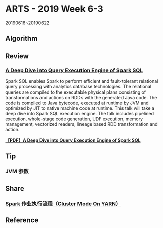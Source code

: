 # ARTS - 2019 Week 6-3

20190616~20190622

## Algorithm



## Review

### [A Deep Dive into Query Execution Engine of Spark SQL](https://databricks.com/session/a-deep-dive-into-query-execution-engine-of-spark-sql)

Spark SQL enables Spark to perform efficient and fault-tolerant relational query processing with analytics database technologies. The relational queries are compiled to the executable physical plans consisting of transformations and actions on RDDs with the generated Java code. The code is compiled to Java bytecode, executed at runtime by JVM and optimized by JIT to native machine code at runtime. This talk will take a deep dive into Spark SQL execution engine. The talk includes pipelined execution, whole-stage code generation, UDF execution, memory management, vectorized readers, lineage based RDD transformation and action.

**[【PDF】A Deep Dive into Query Execution Engine of Spark SQL](../../asset/pdf/a-deep-dive-into-query-execution-engine-of-spark-sql.pdf)**

## Tip

### JVM 参数

## Share

### [Spark 作业执行流程（Cluster Mode On YARN）](../../share/2019/06/spark-job-execution-process.md)

## Reference
